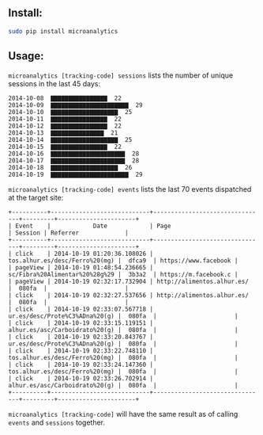 ## Install:

```bash
sudo pip install microanalytics
```

## Usage:

`microanalytics [tracking-code] sessions` lists the number of unique sessions in the last 45 days:
```
2014-10-08  ▇▇▇▇▇▇▇▇▇▇▇▇▇▇▇▇  22
2014-10-09  ▇▇▇▇▇▇▇▇▇▇▇▇▇▇▇▇▇▇▇▇▇▇  29
2014-10-10  ▇▇▇▇▇▇▇▇▇▇▇▇▇▇▇▇▇▇▇  25
2014-10-11  ▇▇▇▇▇▇▇▇▇▇▇▇▇▇▇▇  22
2014-10-12  ▇▇▇▇▇▇▇▇▇▇▇▇▇▇▇▇  22
2014-10-13  ▇▇▇▇▇▇▇▇▇▇▇▇▇▇▇  21
2014-10-14  ▇▇▇▇▇▇▇▇▇▇▇▇▇▇▇▇▇▇▇  25
2014-10-15  ▇▇▇▇▇▇▇▇▇▇▇▇▇▇▇▇  22
2014-10-16  ▇▇▇▇▇▇▇▇▇▇▇▇▇▇▇▇▇▇▇▇▇  28
2014-10-17  ▇▇▇▇▇▇▇▇▇▇▇▇▇▇▇▇▇▇▇▇▇  28
2014-10-18  ▇▇▇▇▇▇▇▇▇▇▇▇▇▇▇▇▇▇▇  26
2014-10-19  ▇▇▇▇▇▇▇▇▇▇▇▇▇▇▇▇▇▇▇▇▇▇  29
```

`microanalytics [tracking-code] events` lists the last 70 events dispatched at the target site:
```
+----------+----------------------------+--------------------------------+---------+----------------------+
| Event    |            Date            | Page                           | Session | Referrer             |
+----------+----------------------------+--------------------------------+---------+----------------------+
| click    | 2014-10-19 01:20:36.108026 | tos.alhur.es/desc/Ferro%20(mg) |  dfca9  | https://www.facebook |
| pageView | 2014-10-19 01:48:54.236665 | sc/Fibra%20Alimentar%20%28g%29 |  3b3a2  | https://m.facebook.c |
| pageView | 2014-10-19 02:32:17.732904 | http://alimentos.alhur.es/     |  080fa  |                      |
| click    | 2014-10-19 02:32:27.537656 | http://alimentos.alhur.es/     |  080fa  |                      |
| click    | 2014-10-19 02:33:07.567718 | ur.es/desc/Prote%C3%ADna%20(g) |  080fa  |                      |
| click    | 2014-10-19 02:33:15.119151 | alhur.es/asc/Carboidrato%20(g) |  080fa  |                      |
| click    | 2014-10-19 02:33:20.843767 | ur.es/desc/Prote%C3%ADna%20(g) |  080fa  |                      |
| click    | 2014-10-19 02:33:22.748110 | tos.alhur.es/desc/Ferro%20(mg) |  080fa  |                      |
| click    | 2014-10-19 02:33:24.147360 | tos.alhur.es/desc/Ferro%20(mg) |  080fa  |                      |
| click    | 2014-10-19 02:33:26.702914 | alhur.es/asc/Carboidrato%20(g) |  080fa  |                      |
+----------+----------------------------+--------------------------------+---------+----------------------+
```

`microanalytics [tracking-code]` will have the same result as of calling `events` and `sessions` together.
